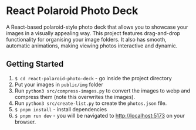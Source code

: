 # React Polaroid Photo Deck
A React-based polaroid-style photo deck that allows you to showcase your images in a visually appealing way. This project features drag-and-drop functionality for organising your image folders. It also has smooth, automatic animations, making viewing photos interactive and dynamic.

## Getting Started

1. `$ cd react-polaroid-photo-deck` - go inside the project directory
2. Put your images in `public/img` folder
3. Run `python3 src/compress-images.py` to convert the images to webp and compress them (note this overwrites the images).
3. Run `python3 src/create-list.py` to create the `photos.json` file.
5. `$ pnpm install` - install dependencies
6. `$ pnpm run dev` - you will be navigated to [http://localhost:5173](http://localhost:5173) on your browser.
